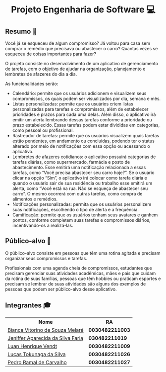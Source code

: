 <h1 align="center">Projeto Engenharia de Software 💻 </h1>
<h2> Resumo 📖</h2>
<p>
Você já se esqueceu de algum compromisso? Já voltou para casa sem comprar o remédio que precisava ou abastecer o carro? Quantas vezes se esqueceu de coisas importantes para fazer? 
</p>
<p>
O projeto consiste no desenvolvimento de um aplicativo de gerenciamento de tarefas, com o objetivo de ajudar na organização, planejamento e lembretes de afazeres do dia a dia.
</p>
<p>
As funcionalidades serão:
</p>
<ul>
<li> Calendário: permite que os usuários adicionem e visualizem seus compromissos, os quais podem ser visualizados por dia, semana e mês. </li>
<li> Listas personalizadas: permite que os usuários criem listas personalizadas para tarefas e compromissos, além de estabelecer prioridades e prazos para cada uma delas. Além disso, o aplicativo irá emitir um alerta lembrando dessas tarefas conforme a prioridade ou prazo estabelecido. Essas tarefas podem estar divididas em categorias, como pessoal ou profissional. </li>
<li> Rastreador de tarefas: permite que os usuários visualizem quais tarefas estão pendentes, em andamento ou concluídas, podendo ter o status alterado por meio de notificações com essa opção ou acessando o aplicativo. </li>
<li>	Lembretes de afazeres cotidianos: o aplicativo possuirá categorias de tarefas diárias, como supermercado, farmácia e posto de abastecimento. Esse emitirá uma notificação relacionada a essas tarefas, como “Você precisa abastecer seu carro hoje?”. Se o usuário clicar na opção “Sim”, o aplicativo irá colocar como tarefa diária e quando o usuário sair de sua residência ou trabalho esse emitirá um alerta, como “Você está na rua. Não se esqueça de abastecer seu carro”. O mesmo ocorrerá com outras tarefas, como compra de alimentos e remédios.</li>
<li>Notificações personalizadas: permita que os usuários personalizem suas notificações, escolhendo o tipo de alerta e a frequência.</li>
<li>	Gamificação: permite que os usuários tenham seus avatares e ganhem pontos, conforme completem suas tarefas e compromissos diários, incentivando-os a realizá-las.</li>
</ul>
<h2> Público-alvo 🎯</h2>
<p> O público-alvo consiste em pessoas que têm uma rotina agitada e precisam organizar seus compromissos e tarefas.</p> 
<p>
Profissionais com uma agenda cheia de compromissos, estudantes que precisam gerenciar suas atividades acadêmicas, mães e pais que cuidam da rotina de suas famílias, pessoas que têm hobbies ou praticam esportes e precisam se lembrar de suas atividades são alguns dos exemplos de pessoas que podem ser público-alvo desse aplicativo.
</p>
<h2> Integrantes 🎓 </h2>
<table>
<tr > <th >  Nome  </td> <th> RA </th> </tr>
<tr> <td> <a href= "https://github.com/Biancamelare">Bianca Vitorino de Souza Melaré </a> </td> <td> <strong> 0030482211003 </strong> </td></tr> 
<tr> <td> <a href= "https://github.com/JenifferFaria"> Jeniffer Aparecida da Silva Faria </td> <td> <strong> 030482211019 </strong> </td></tr>
<tr> <td> <a href= "https://github.com/LuanVendt"> Luan Henrique Vendt </td> <td><strong> 0030482211009  </strong>  </td></tr>
<tr> <td> <a href= "https://github.com/LucasTokunaga"> Lucas Tokunaga da Silva </td> <td> <strong>  0030482211026 </strong> </td></tr>
<tr> <td> <a href= "https://github.com/PedroRamal"> Pedro Ramal de Carvalho </td> <td>   <strong> 0030482211027 </strong> </td></tr>
</table>
